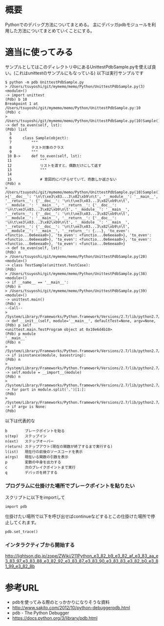 # 概要
Pythonでのデバッグ方法についてまとめる。
主にデバッガpdbモジュールを利用した方法についてまとめていくことにする。

# 適当に使ってみる 
サンプルとしてはこのディレクトリ中にあるUnittestPdbSample.pyを使えば良い。(これはunittestのサンプルにもなっている)
以下は実行サンプルです
```
$ python -m pdb UnittestPdbSample.py 
> /Users/tsuyoshi/git/mymemo/memo/Python/UnittestPdbSample.py(3)<module>()
-> import unittest
(Pdb) b 10
Breakpoint 1 at /Users/tsuyoshi/git/mymemo/memo/Python/UnittestPdbSample.py:10
(Pdb) c
> /Users/tsuyoshi/git/mymemo/memo/Python/UnittestPdbSample.py(10)Sample()
-> def to_even(self, lst):
(Pdb) list
  5  	
  6  	class Sample(object):
  7  		"""
  8  		テスト対象のクラス
  9  		"""
 10 B->		def to_even(self, lst):
 11  			"""
 12  			リストを渡すと、偶数だけにして返す
 13  			"""
 14  	
 15  			# 意図的にバグらせていて、奇数しか返さない
(Pdb) n
> /Users/tsuyoshi/git/mymemo/memo/Python/UnittestPdbSample.py(10)Sample()->{'__doc__': '\n\t\xe3\x83...3\x82\xb9\n\t', '__module__': '__main__', '__return__': {'__doc__': '\n\t\xe3\x83...3\x82\xb9\n\t', '__module__': '__main__', '__return__': {'__doc__': '\n\t\xe3\x83...3\x82\xb9\n\t', '__module__': '__main__', '__return__': {'__doc__': '\n\t\xe3\x83...3\x82\xb9\n\t', '__module__': '__main__', '__return__': {'__doc__': '\n\t\xe3\x83...3\x82\xb9\n\t', '__module__': '__main__', '__return__': {'__doc__': '\n\t\xe3\x83...3\x82\xb9\n\t', '__module__': '__main__', '__return__': {...}, 'to_even': <functio...0e6eeaa0>}, 'to_even': <functio...0e6eeaa0>}, 'to_even': <functio...0e6eeaa0>}, 'to_even': <functio...0e6eeaa0>}, 'to_even': <functio...0e6eeaa0>}, 'to_even': <functio...0e6eeaa0>}
-> def to_even(self, lst):
(Pdb) n
> /Users/tsuyoshi/git/mymemo/memo/Python/UnittestPdbSample.py(20)<module>()
-> class TestSample(unittest.TestCase):
(Pdb) 
> /Users/tsuyoshi/git/mymemo/memo/Python/UnittestPdbSample.py(38)<module>()
-> if __name__ == '__main__':
(Pdb) n
> /Users/tsuyoshi/git/mymemo/memo/Python/UnittestPdbSample.py(39)<module>()
-> unittest.main()
(Pdb) s
--Call--
> /System/Library/Frameworks/Python.framework/Versions/2.7/lib/python2.7/unittest/main.py(72)__init__()
-> def __init__(self, module='__main__', defaultTest=None, argv=None,
(Pdb) p self
<unittest.main.TestProgram object at 0x10e6d4b10>
(Pdb) p module
'__main__'
(Pdb) n
> /System/Library/Frameworks/Python.framework/Versions/2.7/lib/python2.7/unittest/main.py(76)__init__()
-> if isinstance(module, basestring):
(Pdb) n
> /System/Library/Frameworks/Python.framework/Versions/2.7/lib/python2.7/unittest/main.py(77)__init__()
-> self.module = __import__(module)
(Pdb) n
> /System/Library/Frameworks/Python.framework/Versions/2.7/lib/python2.7/unittest/main.py(78)__init__()
-> for part in module.split('.')[1:]:
(Pdb) 
> /System/Library/Frameworks/Python.framework/Versions/2.7/lib/python2.7/unittest/main.py(82)__init__()
-> if argv is None:
(Pdb) 
```

以下は代表的な
```
b        ブレークポイントを貼る
s(tep)   ステップイン
n(ext)   ステップオーバー
r(eturn) ステップアウト(現在の関数が終了するまで実行する)
l(ist)   現在行の前後のソースコードを表示
a(rgs)   現在いる関数の引数を表示
p        変数の中身を出力する
c        次のブレイクポイントまで実行
q        デバッガを終了する
```

### プログラムに仕掛けた場所でブレークポイントを貼りたい
スクリプトに以下をimportして
```
import pdb
```

仕掛けたい場所で以下を呼び出せばcontinueなどするとこの仕掛けた場所で停止してくれます。
```
pdb.set_trace()
```

### インタラクティブから開始する
http://lightson.dip.jp/zope/ZWiki/211Python_e3_82_b9_e3_82_af_e3_83_aa_e3_83_97_e3_83_88_e3_82_92_e3_83_87_e3_83_90_e3_83_83_e3_82_b0_e3_81_99_e3_82_8b

# 参考URL
- pdbを使ってみる際のとっかかりになりそうな資料
 - http://www.sakito.com/2012/10/python-debuggerpdb.html
- pdb - The Python Debugger
 - https://docs.python.org/3/library/pdb.html
